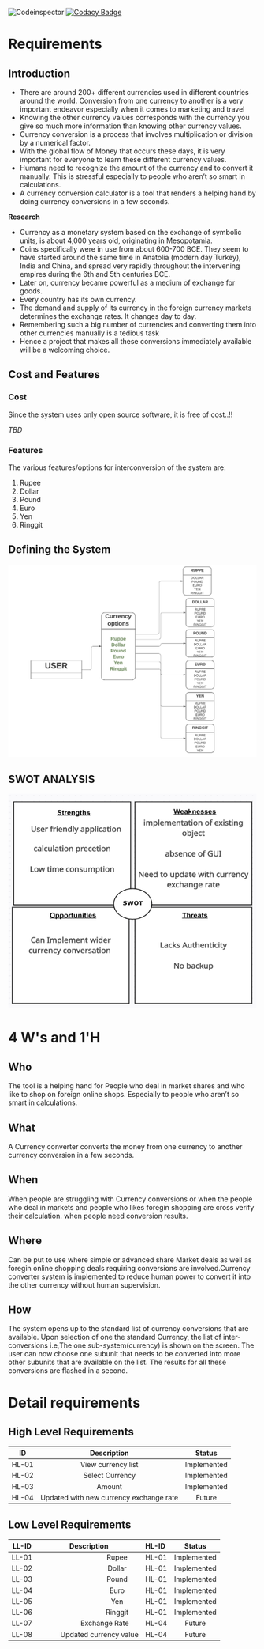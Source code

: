 ![Codeinspector](https://www.code-inspector.com/project/26223/score/svg)
[![Codacy Badge](https://app.codacy.com/project/badge/Grade/31ab1e762fa24627867283e62bd6796d)](https://www.codacy.com/gh/REENASURYA/Currency-converter/dashboard?utm_source=github.com&amp;utm_medium=referral&amp;utm_content=REENASURYA/Currency-converter&amp;utm_campaign=Badge_Grade)
# Requirements
## Introduction
-   There are around 200+ different currencies used in different countries around the world. Conversion from one currency to another is a very important endeavor especially when it comes to marketing and travel
-   Knowing the other currency values corresponds with the currency you give so much more information than knowing other currency values.
-   Currency conversion is a process that involves multiplication or division by a numerical factor.
-   With the global flow of Money that occurs these days, it is very important for everyone to learn these different currency values.
-   Humans need to recognize the amount of the currency and to convert it manually. This is stressful especially to people who aren’t so smart in calculations.
-   A currency conversion calculator is a tool that renders a helping hand by doing currency conversions in a few seconds.

**Research**

-   Currency as a monetary system based on the exchange of symbolic units, is about 4,000 years old, originating in Mesopotamia.
-   Coins specifically were in use from about 600-700 BCE. They seem to have   started around the same time in Anatolia (modern day Turkey), India and China, and spread very rapidly throughout the intervening empires during the 6th and 5th centuries BCE.
-   Later on, currency became powerful as a medium of exchange for goods.
-   Every country has its own currency.
-   The demand and supply of its currency in the foreign currency markets determines the exchange rates. It changes day to day.
-   Remembering such a big number of currencies and converting them into other currencies manually is a tedious task
-   Hence a project that makes all these conversions immediately available will be a welcoming choice.
##
## Cost and Features
### Cost
Since the system uses only open source software, it is free of cost..!!

*TBD*
### Features
The various features/options for interconversion of the system are:

1. Rupee
2. Dollar
3. Pound
4. Euro
5. Yen
6. Ringgit

## Defining the System
![Defining the system](https://github.com/REENASURYA/Currency-converter/blob/b840b4623a15341c09dc9d74ebd51cdc14fe1c8c/1.Requirements/system%20diagram.jpeg)
##
## SWOT ANALYSIS
![SWOT ANALYSIS](https://github.com/REENASURYA/Currency-converter/blob/fb04bf2cbe2385ea48b111b330e5fff0ec22f9c7/1.Requirements/SWOT.png)
# 4 W's and 1'H
## Who
The tool is a helping hand for People who deal in market shares and who like to shop on foreign online shops. Especially to people who aren’t so smart in calculations. 
## What
A Currency converter converts the money from one currency to another currency conversion in a few seconds.
## When
When people are struggling with Currency conversions or when the people who deal in markets and people who likes foregin shopping are cross verify their calculation. when people need conversion results.
## Where
Can be put to use where simple or advanced share Market deals as well as foregin online shopping deals  requiring conversions are involved.Currency converter system is implemented to reduce human power to convert it into the other currency without human supervision.
## How
The system opens up to the standard list of currency conversions that are available. Upon selection of one the standard Currency, the list of inter-conversions i.e,The one sub-system(currency) is shown on the screen. The user can now choose one subunit that needs to be converted into more other subunits that are available on the list. The results for all these conversions are flashed in a second.
# Detail requirements
## High Level Requirements

|**ID**|**Description**|**Status**|
| :-: | :-: | :-: |
|HL-01|View currency list|Implemented|
|HL-02|Select Currency|Implemented|
|HL-03|Amount|Implemented|
|HL-04|Updated with new currency exchange rate|Future|

## Low Level Requirements

|**LL-ID**|**Description**|**HL-ID**|**Status**|
| :-: | :-: | :- | :-: |
|LL-01|`                `Rupee|HL-01|Implemented|
|LL-02|`                `Dollar|HL-01|Implemented|
|LL-03|`                `Pound|HL-01|Implemented|
|LL-04|`                `Euro|HL-01|Implemented|
|LL-05|`                `Yen|HL-01|Implemented|
|LL-06|`                `Ringgit|HL-01|Implemented|
|LL-07|`         `Exchange Rate|HL-04|Future|
|LL-08|`      `Updated currency value|HL-04|Future|
